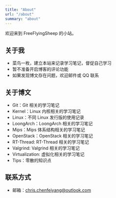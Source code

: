```yaml
---
title: "About"
url: "/about"
summary: "about"
---
```


欢迎来到 FreeFlyingSheep 的小站。

<!--more-->

## 关于我

- 菜鸟一枚，建立本站来记录学习笔记，督促自己学习
- 暂不准备开启博客的评论功能
- 如果发现博文存在问题，欢迎邮件或 QQ 联系

## 关于博文

- Git：Git 相关的学习笔记
- Kernel：Linux 内核相关的学习笔记
- Linux：不同 Linux 发行版的使用记录
- LoongArch：LoongArch 相关的学习笔记
- Mips：Mips 体系结构相关的学习笔记
- OpenStack：OpenStack 相关的学习笔记
- RT-Thread: RT-Thread 相关的学习笔记
- Valgrind: Valgrind 相关的学习笔记
- Virtualization: 虚拟化相关的学习笔记
- Tips：零散的知识点

## 联系方式

- 邮箱：chris.chenfeiyang@outlook.com
